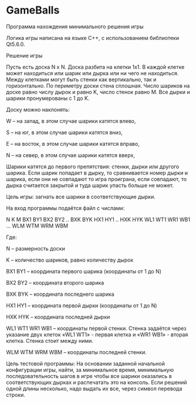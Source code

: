 # GameBalls
Программа нахождения минимального решения игры

Логика игры написана на языке C++, с использованием библиотеки Qt5.6.0.

Решение игры

Пусть есть доска N х N. Доска разбита на клетки 1х1. В каждой клетке может находиться или шарик или дырка или ни чего не находиться. Между клетками могут быть стенки как вертикально, так и горизонтально. По периметру доски стена сплошная.
Число шариков на доске равно числу дырок и равно K, число стенок равно M. Все дырки и шарики пронумерованы с 1 до K.

Доску можно наклонять:

W – на запад, в этом случае шарики катятся влево,

S – на юг, в этом случае шарики катятся вниз,

E – на восток, в этом случае шарики катятся вправо,

N – на север, в этом случае шарики катятся вверх,

Шарики катятся до первого препятствия: стенки, дырки или другого шарика. Если шарик попадает в дырку, то сравнивается номер дырки и шарика, если они не совпадают то игра проиграна, если совпадают, то дырка считается закрытой и туда шарик упасть больше не может.

Цель игры: загнать все шарики в соответствующие дырки.


На вход программы подаётся файл с числами:

N K M BX1 BY1 BX2 BY2 .. BXK BYK HX1 HY1 .. HXK HYK WL1 WT1 WR1 WB1 … WLM WTM WRM WBM

Где:

N – размерность доски

K – количество шариков, равно количеству дырок

BX1 BY1 – координата первого шарика (координаты от 1 до N)

BX2 BY2 – координата второго шарика

BXK BYK – координата последнего шарика

HX1 HY1 – координата первой дырки (координаты от 1 до N)

HXK HYK – координата последней дырки

WL1 WT1 WR1 WB1 – координаты первой стенки. Стенка задаётся через указание двух клеток «WL1 WT1» - первая клетка и «WR1 WB1» - вторая клетка. Стенка стоит между ними.

WLM WTM WRM WBM – координаты последней стенки.

Цель тестовой программы:
На основании заданной начальной конфигурации игры, найти, за минимальное время, минимальную последовательность шагов в игре чтобы все шарики оказались в соответствующих дырках и распечатать это на консоль.
Если решений одной длины несколько, надо выдать их все, через символ перевода строки.
